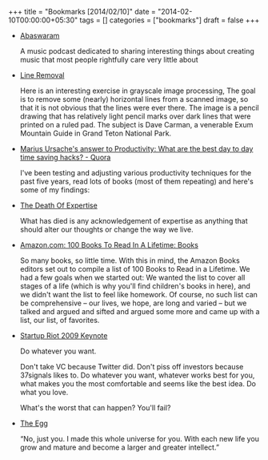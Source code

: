 +++
title = "Bookmarks [2014/02/10]"
date = "2014-02-10T00:00:00+05:30"
tags = []
categories = ["bookmarks"]
draft = false
+++

-   [Abaswaram](http://abaswaram.tumblr.com/)

    A music podcast dedicated to sharing interesting things about
    creating music that most people rightfully care very little about

-   [Line Removal](http://www.leptonica.com/line-removal.html)

    Here is an interesting exercise in grayscale image processing, The
    goal is to remove some (nearly) horizontal lines from a scanned
    image, so that it is not obvious that the lines were ever there. The
    image is a pencil drawing that has relatively light pencil marks
    over dark lines that were printed on a ruled pad. The subject is
    Dave Carman, a venerable Exum Mountain Guide in Grand Teton National
    Park.

-   [Marius Ursache's answer to Productivity: What are the best day to day time saving hacks? - Quora](http://www.quora.com/Productivity/What-are-the-best-day-to-day-time-saving-hacks/answer/Marius-Ursache-1?share=1)

    I've been testing and adjusting various productivity techniques for
    the past five years, read lots of books (most of them repeating) and
    here's some of my findings:

-   [The Death Of Expertise](http://thefederalist.com/2014/01/17/the-death-of-expertise/)

    What has died is any acknowledgement of expertise as anything that
    should alter our thoughts or change the way we live.

-   [Amazon.com: 100 Books To Read In A Lifetime: Books](http://www.amazon.com/b?ie=UTF8&node=8192263011)

    So many books, so little time. With this in mind, the Amazon Books
    editors set out to compile a list of 100 Books to Read in a
    Lifetime. We had a few goals when we started out: We wanted the list
    to cover all stages of a life (which is why you'll find children's
    books in here), and we didn't want the list to feel like
    homework. Of course, no such list can be comprehensive – our lives,
    we hope, are long and varied – but we talked and argued and sifted
    and argued some more and came up with a list, our list, of
    favorites.

-   [Startup Riot 2009 Keynote](https://gist.github.com/defunkt/67060)

    Do whatever you want.

    Don't take VC because Twitter did. Don't piss off investors because
    37signals likes to. Do whatever you want, whatever works best for
    you, what makes you the most comfortable and seems like the best
    idea. Do what you love.

    What's the worst that can happen? You'll fail?

-   [The Egg](http://www.galactanet.com/oneoff/theegg_mod.html)

    “No, just you. I made this whole universe for you. With each new
    life you grow and mature and become a larger and greater intellect.”
